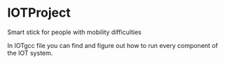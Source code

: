 # IOTProject
Smart stick for people with mobility difficulties

In IOTgcc file you can find and figure out how to run every component of the IOT system.
